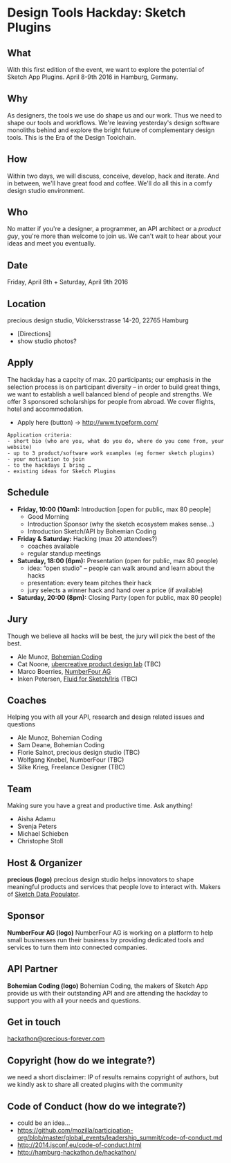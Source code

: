 # Design Tools Hackday: Sketch Plugins

## What
With this first edition of the event, we want to explore the potential of Sketch App Plugins. April 8-9th 2016 in Hamburg, Germany.

## Why
As designers, the tools we use do shape us and our work. Thus we need to shape our tools and workflows. We're leaving yesterday's design software monoliths behind and explore the bright future of complementary design tools. This is the Era of the Design Toolchain.

## How
Within two days, we will discuss, conceive, develop, hack and iterate. And in between, we'll have great food and coffee. We'll do all this in a comfy design studio environment.

## Who
No matter if you're a designer, a programmer, an API architect or a _product guy_, you're more than welcome to join us. We can't wait to hear about your ideas and meet you eventually.

## Date
Friday, April 8th + Saturday, April 9th 2016

## Location
precious design studio, Völckersstrasse 14-20, 22765 Hamburg
- [Directions]
- show studio photos?

## Apply
The hackday has a capcity of max. 20 participants; our emphasis in the selection process is on participant diversity – in order to build great things, we want to establish a well balanced blend of people and strengths. We offer 3 sponsored scholarships for people from abroad. We cover flights, hotel and accommodation.
- Apply here (button) -> http://www.typeform.com/

```
Application criteria:
- short bio (who are you, what do you do, where do you come from, your website)
- up to 3 product/software work examples (eg former sketch plugins)
- your motivation to join
- to the hackdays I bring …
- existing ideas for Sketch Plugins
```

## Schedule
- **Friday, 10:00 (10am):** Introduction [open for public, max 80 people]
  - Good Morning
  - Introduction Sponsor (why the sketch ecosystem makes sense…)
  - Introduction Sketch/API by Bohemian Coding
- **Friday & Saturday:** Hacking (max 20 attendees?)
  - coaches available
  - regular standup meetings
- **Saturday, 18:00 (6pm):** Presentation (open for public, max 80 people)
  - idea: “open studio" – people can walk around and learn about the hacks
  - presentation: every team pitches their hack
  - jury selects a winner hack and hand over a price (if available)
- **Saturday, 20:00 (8pm):** Closing Party (open for public, max 80 people)

## Jury
Though we believe all hacks will be best, the jury will pick the best of the best.
- Ale Munoz, [Bohemian Coding](http://www.sketchapp.com/)
- Cat Noone, [ubercreative product design lab](http://ubercreative.me/) (TBC)
- Marco Boerries, [NumberFour AG](http://www.numberfour.eu/)
- Inken Petersen, [Fluid for Sketch/Iris](http://heyimcat.com/) (TBC)

## Coaches
Helping you with all your API, research and design related issues and questions
- Ale Munoz, Bohemian Coding
- Sam Deane, Bohemian Coding
- Florie Salnot, precious design studio (TBC)
- Wolfgang Knebel, NumberFour (TBC)
- Silke Krieg, Freelance Designer (TBC)

## Team
Making sure you have a great and productive time. Ask anything!
- Aisha Adamu
- Svenja Peters
- Michael Schieben
- Christophe Stoll

## Host & Organizer
**precious (logo)**
precious design studio helps innovators to shape meaningful products and services that people love to interact with. Makers of [Sketch Data Populator](https://github.com/preciousforever/sketch-data-populator).

## Sponsor
**NumberFour AG (logo)**
NumberFour AG is working on a platform to help small businesses run their business by providing dedicated tools and services to turn them into connected companies.

## API Partner
**Bohemian Coding (logo)**
Bohemian Coding, the makers of Sketch App provide us with their outstanding API and are attending the hackday to support you with all your needs and questions.

## Get in touch
hackathon@precious-forever.com

## Copyright (how do we integrate?)
we need a short disclaimer: IP of results remains copyright of authors, but we kindly ask to share all created plugins with the community

## Code of Conduct (how do we integrate?)
- could be an idea…
- https://github.com/mozilla/participation-org/blob/master/global_events/leadership_summit/code-of-conduct.md
- http://2014.jsconf.eu/code-of-conduct.html
- http://hamburg-hackathon.de/hackathon/
